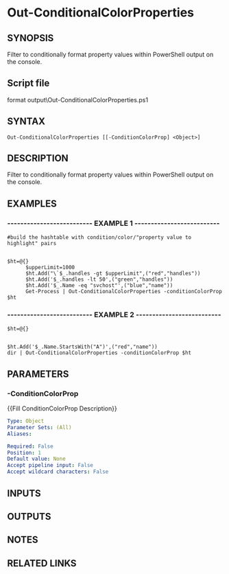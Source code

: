 # Out-ConditionalColorProperties

## SYNOPSIS
Filter to conditionally format property values within PowerShell output on the console.

## Script file
format output\Out-ConditionalColorProperties.ps1

## SYNTAX

```
Out-ConditionalColorProperties [[-ConditionColorProp] <Object>]
```

## DESCRIPTION
Filter to conditionally format property values within PowerShell output on the console.

## EXAMPLES

### -------------------------- EXAMPLE 1 --------------------------
```
#build the hashtable with condition/color/"property value to highlight" pairs


$ht=@{}
      $upperLimit=1000
      $ht.Add("\`$_.handles -gt $upperLimit",("red","handles"))
      $ht.Add('$_.handles -lt 50',("green","handles"))
      $ht.Add('$_.Name -eq "svchost"',("blue","name"))
      Get-Process | Out-ConditionalColorProperties -conditionColorProp $ht
```
### -------------------------- EXAMPLE 2 --------------------------
```
$ht=@{}


$ht.Add('$_.Name.StartsWith("A")',("red","name"))
dir | Out-ConditionalColorProperties -conditionColorProp $ht
```
## PARAMETERS

### -ConditionColorProp
{{Fill ConditionColorProp Description}}

```yaml
Type: Object
Parameter Sets: (All)
Aliases: 

Required: False
Position: 1
Default value: None
Accept pipeline input: False
Accept wildcard characters: False
```

## INPUTS

## OUTPUTS

## NOTES

## RELATED LINKS



